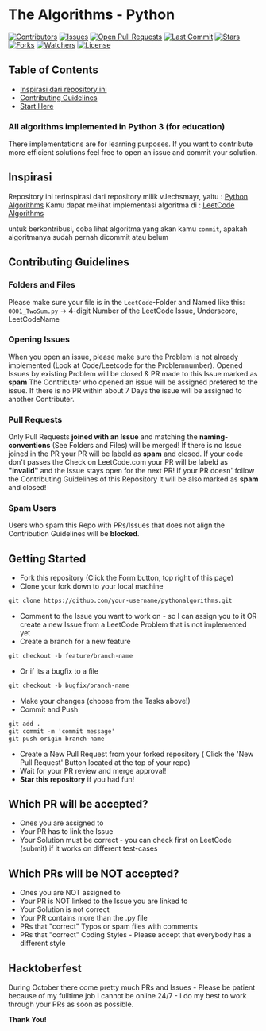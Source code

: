 # The Algorithms - Python

[![Contributors](https://img.shields.io/github/contributors/surabaya-py/KumpulanAlgoritma)](https://github.com/surabaya-py/KumpulanAlgoritma/graphs/contributors)
[![Issues](https://img.shields.io/github/issues/surabaya-py/KumpulanAlgoritma)](https://github.com/surabaya-py/KumpulanAlgoritma/issues)
[![Open Pull Requests](https://img.shields.io/github/issues-pr-raw/surabaya-py/KumpulanAlgoritma)](https://github.com/surabaya-py/KumpulanAlgoritma/pulls)
[![Last Commit](https://img.shields.io/github/last-commit/surabaya-py/KumpulanAlgoritma)](https://github.com/surabaya-py/KumpulanAlgoritma)
[![Stars](https://img.shields.io/github/stars/surabaya-py/KumpulanAlgoritma)](https://github.com/surabaya-py/KumpulanAlgoritma/stargazers)
[![Forks](https://img.shields.io/github/forks/surabaya-py/KumpulanAlgoritma)](https://github.com/surabaya-py/KumpulanAlgoritma/network/members)
[![Watchers](https://img.shields.io/github/watchers/surabaya-py/KumpulanAlgoritma)](https://github.com/surabaya-py/KumpulanAlgoritma/watchers)
[![License](https://img.shields.io/github/license/surabaya-py/KumpulanAlgoritma)](https://github.com/surabaya-py/KumpulanAlgoritma/blob/master/LICENSE)


## Table of Contents
* [Inspirasi dari repository ini](#inspirasi)
* [Contributing Guidelines](#contributing-guidelines)
* [Start Here](#getting-started)




### All algorithms implemented in Python 3 (for education)
There implementations are for learning purposes. If you want to contribute more efficient solutions feel free to open an issue and commit your solution.

## Inspirasi

Repository ini terinspirasi dari repository milik vJechsmayr, yaitu : [Python Algorithms](https://github.com/vJechsmayr/PythonAlgorithms)
Kamu dapat melihat implementasi algoritma di : [LeetCode Algorithms](https://leetcode.com/problemset/algorithms/)

untuk berkontribusi, coba lihat algoritma yang akan kamu `commit`, apakah algoritmanya sudah pernah dicommit atau belum


## Contributing Guidelines

### Folders and Files
Please make sure your file is in the `LeetCode`-Folder and Named like this:
`0001_TwoSum.py` -> 4-digit Number of the LeetCode Issue, Underscore, LeetCodeName

### Opening Issues
When you open an issue, please make sure the Problem is not already implemented (Look at Code/Leetcode for the Problemnumber). 
Opened Issues by existing Problem will be closed & PR made to this Issue marked as **spam**
The Contributer who opened an issue will be assigned prefered to the issue. If there is no PR within about 7 Days the issue will be assigned to another Contributer.

### Pull Requests
Only Pull Requests **joined with an Issue** and matching the **naming-conventions** (See Folders and Files) will be merged!
If there is no Issue joined in the PR your PR will be labeld as **spam** and closed.
If your code don't passes the Check on LeetCode.com your PR will be labeld as **"invalid"** and the Issue stays open for the next PR!
If your PR doesn' follow the Contributing Guidelines of this Repository it will be also marked as **spam** and closed!

### Spam Users
Users who spam this Repo with PRs/Issues that does not align the Contribution Guidelines will be **blocked**.

## Getting Started
* Fork this repository (Click the Form button, top right of this page)
* Clone your fork down to your local machine
```markdown
git clone https://github.com/your-username/pythonalgorithms.git
```
* Comment to the Issue you want to work on - so I can assign you to it OR create a new Issue from a LeetCode Problem that is not implemented yet
* Create a branch for a new feature
```markdown
git checkout -b feature/branch-name
```
* Or if its a bugfix to a file
```markdown
git checkout -b bugfix/branch-name
```
* Make your changes (choose from the Tasks above!)
* Commit and Push
```markdown
git add .
git commit -m 'commit message'
git push origin branch-name
```
* Create a New Pull Request from your forked repository ( Click the 'New Pull Request' Button located at the top of your repo)
* Wait for your PR review and merge approval!
* __Star this repository__ if you had fun!

## Which PR will be accepted?
* Ones you are assigned to
* Your PR has to link the Issue
* Your Solution must be correct - you can check first on LeetCode (submit) if it works on different test-cases

## Which PRs will be NOT accepted?
* Ones you are NOT assigned to
* Your PR is NOT linked to the Issue you are linked to
* Your Solution is not correct
* Your PR contains more than the .py file
* PRs that "correct" Typos or spam files with comments
* PRs that "correct" Coding Styles - Please accept that everybody has a different style

## Hacktoberfest
During October there come pretty much PRs and Issues - Please be patient because of my fulltime job I cannot be online 24/7 - I do my best to work through your PRs as soon as possible.

__Thank You!__ 
